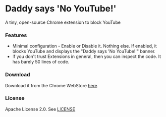 # Daddy says 'No YouTube!'
A tiny, open-source Chrome extension to block YouTube

### Features
 - Minimal configuration - Enable or Disable it. Nothing else. If enabled, it blocks YouTube and displays the "Daddy says 'No YouTube!'" banner.
 - If you don't trust Extensions in general, then you can inspect the code. It has barely 50 lines of code.

### Download

Download it from the Chrome WebStore [here](https://chrome.google.com/webstore/detail/daddy-says-no-youtube/feocaphifbfemhgkcaokfpkmejdibfle).

### License
Apache License 2.0. See [LICENSE](https://github.com/MediumOne/daddy-says-no-youtube/blob/master/LICENSE)
